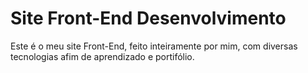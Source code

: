 # Site Front-End Desenvolvimento
Este é o meu site Front-End, feito inteiramente por mim, com diversas tecnologias afim de aprendizado e portifólio.
